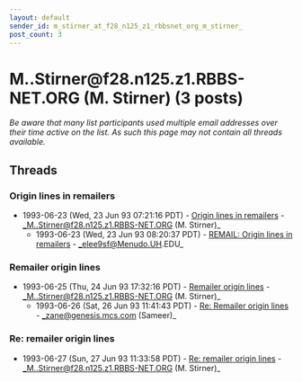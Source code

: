 ```yaml
---
layout: default
sender_id: m_stirner_at_f28_n125_z1_rbbsnet_org_m_stirner_
post_count: 3
---
```


# M..Stirner<span>@</span>f28.n125.z1.RBBS-NET.ORG (M. Stirner) (3 posts)

_Be aware that many list participants used multiple email addresses over their time active on the list. As such this page may not contain all threads available._

## Threads

### Origin lines in remailers
+ 1993-06-23 (Wed, 23 Jun 93 07:21:16 PDT) - [Origin lines in remailers](/archive/1993/06/b229463e66a626f3edd4c63b4d4889f1f9eac4720b11aacc302519c09842f5b0) - _M..Stirner@f28.n125.z1.RBBS-NET.ORG (M. Stirner)_
  + 1993-06-23 (Wed, 23 Jun 93 08:20:37 PDT) - [REMAIL: Origin lines in remailers](/archive/1993/06/8a1ed990ea8590f58b16b4d4f73824d8b3e8b8c581b68492fe8fda4866bfda0a) - _elee9sf@Menudo.UH.EDU_

### Remailer origin lines
+ 1993-06-25 (Thu, 24 Jun 93 17:32:16 PDT) - [Remailer origin lines](/archive/1993/06/173fc8cde040b3eabd2f7e3a06f89782fd8c10b789453e580b834b798cf0469e) - _M..Stirner@f28.n125.z1.RBBS-NET.ORG (M. Stirner)_
  + 1993-06-26 (Sat, 26 Jun 93 11:41:43 PDT) - [Re: Remailer origin lines](/archive/1993/06/d846ed67176f4898566642eccf2365757e7da85a51092c078e3c069dedc7a96b) - _zane@genesis.mcs.com (Sameer)_

### Re: remailer origin lines
+ 1993-06-27 (Sun, 27 Jun 93 11:33:58 PDT) - [Re: remailer origin lines](/archive/1993/06/a70dd5a01c3cc9f28c3457ce0aa6d908f3de22497acf72e116a1b161709832df) - _M..Stirner@f28.n125.z1.RBBS-NET.ORG (M. Stirner)_


